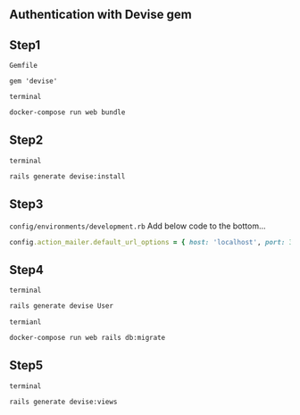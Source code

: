 ## Authentication with Devise gem


## Step1
`Gemfile`
```
gem 'devise'
```

`terminal`
```bash
docker-compose run web bundle
```

## Step2
`terminal`
```bash
rails generate devise:install
```

## Step3
`config/environments/development.rb`
Add below code to the bottom...
```ruby
config.action_mailer.default_url_options = { host: 'localhost', port: 3000 }
```

## Step4
`terminal`
```bash
rails generate devise User
```

`termianl`
```bash
docker-compose run web rails db:migrate
```

## Step5
`terminal`
```bash
rails generate devise:views
```